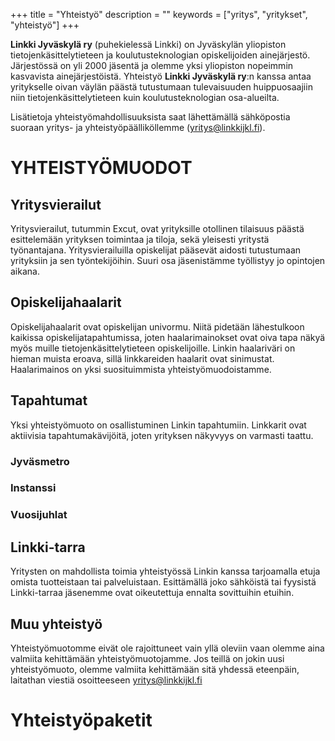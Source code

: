 +++
title = "Yhteistyö"
description = ""
keywords = ["yritys", "yritykset", "yhteistyö"]
+++

**Linkki Jyväskylä ry** (puhekielessä Linkki) on Jyväskylän yliopiston
tietojenkäsittelytieteen ja koulutusteknologian opiskelijoiden
ainejärjestö. Järjestössä on yli 2000 jäsentä ja olemme yksi
yliopiston nopeimmin kasvavista ainejärjestöistä. Yhteistyö **Linkki
Jyväskylä ry**:n kanssa antaa yritykselle oivan väylän päästä
tutustumaan tulevaisuuden huippuosaajiin niin tietojenkäsittelytieteen
kuin koulutusteknologian osa-alueilta.

Lisätietoja yhteistyömahdollisuuksista saat lähettämällä sähköpostia
suoraan yritys- ja yhteistyöpäälliköllemme (yritys@linkkijkl.fi).

# YHTEISTYÖMUODOT

## Yritysvierailut

Yritysvierailut, tutummin Excut, ovat yrityksille otollinen tilaisuus päästä 
esittelemään yrityksen toimintaa ja tiloja, sekä yleisesti yritystä työnantajana.
Yritysvierailuilla opiskelijat pääsevät aidosti tutustumaan yrityksiin ja sen työntekijöihin. 
Suuri osa jäsenistämme työllistyy jo opintojen aikana.

## Opiskelijahaalarit

Opiskelijahaalarit ovat opiskelijan univormu. Niitä pidetään lähestulkoon kaikissa 
opiskelijatapahtumissa, joten haalarimainokset ovat oiva tapa näkyä myös muille 
tietojenkäsittelytieteen opiskelijoille. Linkin haalariväri on hieman muista eroava, 
sillä linkkareiden haalarit ovat sinimustat. Haalarimainos on yksi suosituimmista 
yhteistyömuodoistamme.

## Tapahtumat

Yksi yhteistyömuoto on osallistuminen Linkin tapahtumiin. Linkkarit ovat aktiivisia 
tapahtumakävijöitä, joten yrityksen näkyvyys on varmasti taattu.

### Jyväsmetro

### Instanssi

### Vuosijuhlat

## Linkki-tarra

Yritysten on mahdollista toimia yhteistyössä Linkin kanssa tarjoamalla etuja omista 
tuotteistaan tai palveluistaan. Esittämällä joko sähköistä tai fyysistä Linkki-tarraa 
jäsenemme ovat oikeutettuja ennalta sovittuihin etuihin.

## Muu yhteistyö

Yhteistyömuotomme eivät ole rajoittuneet vain yllä oleviin vaan olemme aina valmiita 
kehittämään yhteistyömuotojamme. Jos teillä on jokin uusi yhteistyömuoto, olemme valmiita 
kehittämään sitä yhdessä eteenpäin, laitathan viestiä osoitteeseen yritys@linkkijkl.fi

# Yhteistyöpaketit
